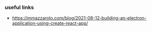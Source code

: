 ### useful links
- https://mmazzarolo.com/blog/2021-08-12-building-an-electron-application-using-create-react-app/
 
